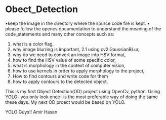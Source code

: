 # Obect_Detection
•keep the image in the directory where the source code file is kept. 
• please follow the opencv documentation to understand the meaning of the code_statements and many other concepts such as:
1. what is a color flag,
2. why image blurring is important, 2.1 using cv2.GaussianBLur,
3. why do we need to convert an image into HSV format,
4. how to find the HSV value of some specific color,
5. what is morphology in the context of computer vision,
6. how to use kernels in order to apply  morphology to the project,
7. How to find contours and write code for them
8. how to apply contours to the detected object.

This is my first Object Detection(OD) project using OpenCv, python. Using YOLO- you only look once- is the most preferable way of doing the same these days. My next OD proect would be based on YOLO. 

YOLO Guys!!
Amir Hasan
